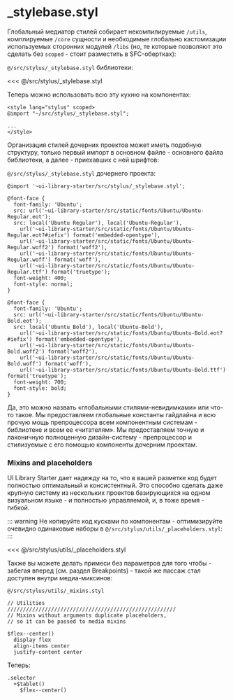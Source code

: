 # _stylebase.styl

Глобальный медиатор стилей собирает некомпилируемые <code>/utils</code>, комплируемые <code>/core</code> сущности и необходимые глобально кастомизации используемых сторонних модулей <code>/libs</code> (но, те которые позволяют это сделать без <code>scoped</code> - стоит разместить в SFC-обертках):

<code>@/src/stylus/_stylebase.styl</code> библиотеки:

<<< @/src/stylus/_stylebase.styl 

Теперь можно использовать всю эту кухню на компонентах:

```vue
<style lang="stylus" scoped>
@import "~/src/stylus/_stylebase.styl";

...
</style>
```

Организация стилей дочерних проектов может иметь подобную структуру, только первый импорт в основном файле - основного файла библиотеки, а далее - приехавших с ней шрифтов:

<code>@/src/stylus/_stylebase.styl</code> дочернего проекта:

```stylus
@import '~ui-library-starter/src/stylus/_stylebase.styl';

@font-face {
  font-family: 'Ubuntu';
  src: url('~ui-library-starter/src/static/fonts/Ubuntu/Ubuntu-Regular.eot');
  src: local('Ubuntu Regular'), local('Ubuntu-Regular'),
    url('~ui-library-starter/src/static/fonts/Ubuntu/Ubuntu-Regular.eot?#iefix') format('embedded-opentype'),
    url('~ui-library-starter/src/static/fonts/Ubuntu/Ubuntu-Regular.woff2') format('woff2'),
    url('~ui-library-starter/src/static/fonts/Ubuntu/Ubuntu-Regular.woff') format('woff'),
    url('~ui-library-starter/src/static/fonts/Ubuntu/Ubuntu-Regular.ttf') format('truetype');
  font-weight: 400;
  font-style: normal;
}

@font-face {
  font-family: 'Ubuntu';
  src: url('~ui-library-starter/src/static/fonts/Ubuntu/Ubuntu-Bold.eot');
  src: local('Ubuntu Bold'), local('Ubuntu-Bold'),
    url('~ui-library-starter/src/static/fonts/Ubuntu/Ubuntu-Bold.eot?#iefix') format('embedded-opentype'),
    url('~ui-library-starter/src/static/fonts/Ubuntu/Ubuntu-Bold.woff2') format('woff2'),
    url('~ui-library-starter/src/static/fonts/Ubuntu/Ubuntu-Bold.woff') format('woff'),
    url('~ui-library-starter/src/static/fonts/Ubuntu/Ubuntu-Bold.ttf') format('truetype');
  font-weight: 700;
  font-style: bold;
}
```

Да, это можно назвать «глобальными стилями-невидимками» или что-то такое. Мы предоставляем глобальные константы гайдлайна и всю прочую мощь препроцессора всем компонентным системам - библиотеке и всем ее «читателям». Мы предоставляем точную и лаконичную полноценную дизайн-систему - препроцессор и стилизуемые с его помощью компоненты дочерним проектам.

### Mixins and placeholders

UI Library Starter дает надежду на то, что в вашей разметке код будет полностью оптимальный и консистентный. Это способно сделать даже крупную систему из нескольких проектов базирующихся на одном визуальном языке - и полностью управляемой, и, в тоже время - гибкой.

::: warning
Не копируйте код кусками по компонентам - оптимизируйте очевидно одинаковые наборы в <code>@/src/stylus/utils/_placeholders.styl</code>:
:::

<<< @/src/stylus/utils/_placeholders.styl

Также вы можете делать примеси без параметров для того чтобы - забегая вперед (см. раздел Breakpoints) - такой же пассаж стал доступен внутри медиа-миксинов:

<code>@/src/stylus/utils/_mixins.styl</code>

```stylus
// Utilities
//////////////////////////////////////////////////////
// Mixins without arguments duplicate placeholders,
// so it can be passed to media mixins

$flex--center()
  display flex
  align-items center
  justify-content center
```

Теперь:

```stylus
.selector
  +$tablet()
    $flex--center()
```
